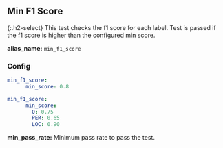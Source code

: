 
## Min F1 Score

<div class="main-docs" markdown="1"><div class="h3-box" markdown="1">

{:.h2-select}
This test checks the f1 score for each label. Test is passed if the f1 score is higher than the configured min score.

**alias_name:** `min_f1_score`

</div><div class="h3-box" markdown="1">

### Config
```yaml
min_f1_score:
      min_score: 0.8
```
```yaml
min_f1_score:
      min_score:
        O: 0.75
        PER: 0.65
        LOC: 0.90
```
**min_pass_rate:** Minimum pass rate to pass the test.

<!-- ### Examples -->

</div></div>